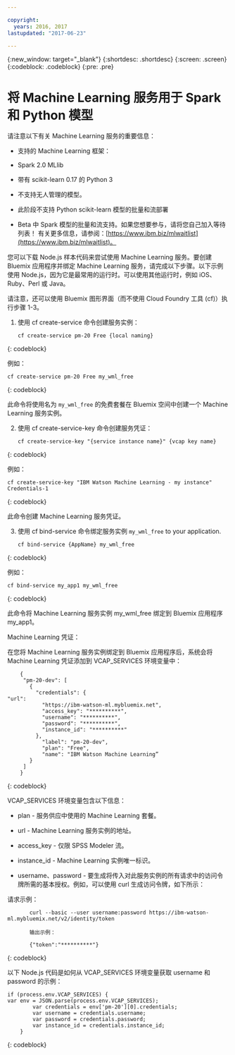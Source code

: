 ```yaml
---

copyright:
  years: 2016, 2017
lastupdated: "2017-06-23"

---
```


{:new_window: target="_blank"}
{:shortdesc: .shortdesc}
{:screen: .screen}
{:codeblock: .codeblock}
{:pre: .pre}

# 将 Machine Learning 服务用于 Spark 和 Python 模型


请注意以下有关 Machine
Learning 服务的重要信息：

*  支持的 Machine Learning 框架：

  *  Spark 2.0 MLlib
  *  带有 scikit-learn 0.17 的 Python 3

*  不支持无人管理的模型。

*  此阶段不支持 Python scikit-learn 模型的批量和流部署

*  Beta 中 Spark 模型的批量和流支持。如果您想要参与，请将您自己加入等待列表！
有关更多信息，请参阅：[https://www.ibm.biz/mlwaitlist](https://www.ibm.biz/mlwaitlist)。

您可以下载 Node.js 样本代码来尝试使用 Machine Learning 服务。要创建 Bluemix 应用程序并绑定 Machine Learning 服务，请完成以下步骤。以下示例使用 Node.js，因为它是最常用的运行时。可以使用其他运行时，例如 iOS、Ruby、Perl 或 Java。

请注意，还可以使用 Bluemix 图形界面（而不使用 Cloud Foundry 工具 (cf)）执行步骤 1-3。

1. 使用 cf create-service 命令创建服务实例：

   ```
   cf create-service pm-20 Free {local naming}
   ```
{: codeblock}

   例如：

   ```
   cf create-service pm-20 Free my_wml_free
   ```
{: codeblock}

   此命令将使用名为 ```my_wml_free``` 的免费套餐在 Bluemix 空间中创建一个 Machine Learning 服务实例。

2. 使用 cf create-service-key 命令创建服务凭证：

   ```
   cf create-service-key "{service instance name}" {vcap key name}
   ```
{: codeblock}

   例如：

   ```
   cf create-service-key "IBM Watson Machine Learning - my instance" Credentials-1
   ```
{: codeblock}

   此命令创建 Machine Learning 服务凭证。

3. 使用 cf bind-service 命令绑定服务实例
   ```my_wml_free``` to your application.

   ```
   cf bind-service {AppName} my_wml_free
   ```
{: codeblock}

   例如：

   ```
   cf bind-service my_app1 my_wml_free
   ```
{: codeblock}

   此命令将 Machine Learning 服务实例 my_wml_free 绑定到 Bluemix 应用程序 my_app1。



Machine Learning 凭证：

   在您将 Machine Learning 服务实例绑定到 Bluemix 应用程序后，系统会将 Machine Learning 凭证添加到 VCAP_SERVICES 环境变量中：

```
    {
     "pm-20-dev": [
       {
         "credentials": {
"url":
           "https://ibm-watson-ml.mybluemix.net",
           "access_key": "**********",
           "username": "**********",
           "password": "**********",
           "instance_id": "**********"
         },
           "label": "pm-20-dev",
           "plan": "Free",
           "name": "IBM Watson Machine Learning”
       }
     ]
    }
```
{: codeblock}

   VCAP_SERVICES 环境变量包含以下信息：

   * plan - 服务供应中使用的 Machine Learning 套餐。

   * url - Machine Learning 服务实例的地址。

   * access_key - 仅限 SPSS Modeler 流。

   * instance_id - Machine Learning 实例唯一标识。

   * username、password - 要生成将传入对此服务实例的所有请求中的访问令牌所需的基本授权。例如，可以使用 curl 生成访问令牌，如下所示：

请求示例：

```
       curl --basic --user username:password https://ibm-watson-ml.mybluemix.net/v2/identity/token

       输出示例：

       {"token":"**********"}
```
{: codeblock}

   以下 Node.js 代码是如何从 VCAP_SERVICES 环境变量获取 username 和 password 的示例：

```
if (process.env.VCAP_SERVICES) {
var env = JSON.parse(process.env.VCAP_SERVICES);
        var credentials = env['pm-20'][0].credentials;
        var username = credentials.username;
        var password = credentials.password;
        var instance_id = credentials.instance_id;
    }
```
{: codeblock}
